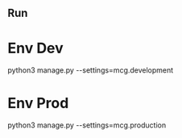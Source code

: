 ## Run
  # Env Dev
  python3 manage.py <command> --settings=mcg.development

  # Env Prod
  python3 manage.py <command> --settings=mcg.production

